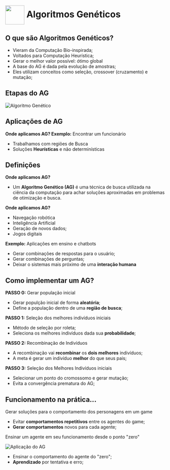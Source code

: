 <h1>
     <img align="center" width="60px" src="https://hermes.dio.me/courses/badge/dabc8205-4a91-473c-acbd-b310d8db3df2.png">
    <span>Algoritmos Genéticos</span>
</h1>

## O que são Algoritmos Genéticos?
- Vieram da Computação Bio-inspirada;
- Voltados para Computação Heurística;
- Gerar o melhor valor possível: ótimo global
- A base do AG é dada pela evolução de amostras;
- Eles utilizam conceitos como seleção, crossover (cruzamento) e mutação;

##  Etapas do AG
![Algoritmo Genético](https://www.linux.ime.usp.br/~cef/mac499-03/monografias/anselmo/img84.png)

## Aplicações de AG
 **Onde aplicamos AG? Exemplo:** Encontrar um funcionário

 - Trabalhamos com regiões de Busca
 - Soluções **Heurísticas** e não determinísticas

## Definições
 **Onde aplicamos AG?**
 - Um **Algoritmo Genético (AG)** é uma técnica de busca utilizada na ciência da computação para achar soluções aproximadas em problemas de otimização e busca. 

 **Onde aplicamos AG?**
 - Navegação robótica
 - Inteligência Artificial
 - Geração de novos dados;
 - Jogos digitais

**Exemplo:** Aplicações em ensino e chatbots
- Gerar combinações de respostas para o usuário;
- Gerar combinações de perguntas;
- Deixar o sistemas mais próximo de uma **interação humana**

## Como implementar um AG?
**PASSO 0:** Gerar população inicial
- Gerar populção inicial de forma **aleatória**;
- Define a população dentro de uma **região de busca**;

**PASSO 1:** Seleção dos melhores indivíduos iniciais
- Método de seleção por roleta;
- Seleciona os melhores indivíduos dada sua **probabilidade**;

**PASSO 2:** Recombinação de Indivíduos
- A recombinação vai **recombinar** os **dois melhores** indivíduos;
- A meta é gerar um indivíduo **melhor** do que seus pais;

**PASSO 3:** Seleção dos Melhores Indivíduos iniciais
- Selecionar um ponto do cromossomo e gerar mutação;
- Evita a convergência prematura do AG;

## Funcionamento na prática...
Gerar soluções para o comportamento dos personagens em um game

- Evitar **comportamentos repetitivos** entre os agentes do game;
- **Gerar comportamentos** novos para cada agente;


Ensinar um agente em seu funcionamento desde o ponto "zero"

![Aplicação do AG](https://i.makeagif.com/media/9-19-2015/L8JEz8.gif)

- Ensinar o comportamento do agente do "zero";
- **Aprendizado** por tentativa e erro;
